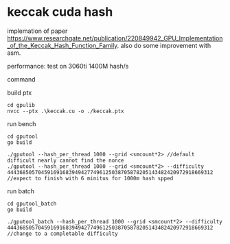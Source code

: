 # keccak cuda hash

implemation of paper https://www.researchgate.net/publication/220849942_GPU_Implementation_of_the_Keccak_Hash_Function_Family.
also do some improvement with asm.


performance: test on 3060ti         1400M hash/s

command

build ptx
```
cd gpulib
nvcc --ptx .\keccak.cu -o ./keccak.ptx
```

run bench
```
cd gputool
go build

./gputool --hash_per_thread 1000 --grid <smcount*2> //default difficult nearly cannot find the nonce
./gputool --hash_per_thread 1000 --grid <smcount*2> --difficulty 4443685057045916916839494277496125038705878205143482420972918669312  //expect to finish with 6 minitus for 1000m hash spped
```

run batch
```
cd gputool_batch
go build

./gputool_batch --hash_per_thread 1000 --grid <smcount*2> --difficulty 4443685057045916916839494277496125038705878205143482420972918669312  //change to a completable difficulty
```